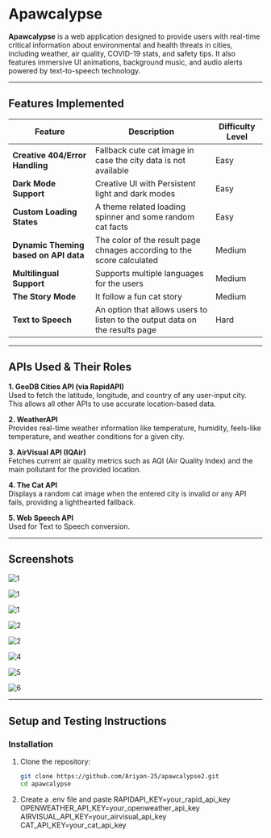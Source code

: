 # Apawcalypse

**Apawcalypse** is a web application designed to provide users with real-time critical information about environmental and health threats in cities, including weather, air quality, COVID-19 stats, and safety tips. It also features immersive UI animations, background music, and audio alerts powered by text-to-speech technology.

---

## Features Implemented

| Feature                               | Description                                                           | Difficulty Level     |
|-------------------------------------|-----------------------------------------------------------------------|---------------------|
| **Creative 404/Error Handling**     | Fallback cute cat image in case the city data is not available        | Easy              |
| **Dark Mode Support**               | Creative UI with Persistent light and dark modes                      | Easy                |
| **Custom Loading States**           | A theme related loading spinner and some random cat facts             | Easy              |
| **Dynamic Theming based on API data**| The color of the result page chnages according to the score calculated | Medium              |
| **Multilingual Support**            | Supports multiple languages for the users                             | Medium              |
| **The Story Mode**                  | It follow a fun cat story                                             | Medium                |
| **Text to Speech**                  | An option that allows users to listen to the output data on the results page |Hard            |


---

##  APIs Used & Their Roles

**1. GeoDB Cities API (via RapidAPI)**  
Used to fetch the latitude, longitude, and country of any user-input city. This allows all other APIs to use accurate location-based data.

**2. WeatherAPI**  
Provides real-time weather information like temperature, humidity, feels-like temperature, and weather conditions for a given city.

**3. AirVisual API (IQAir)**  
Fetches current air quality metrics such as AQI (Air Quality Index) and the main pollutant for the provided location.

**4. The Cat API**  
Displays a random cat image when the entered city is invalid or any API fails, providing a lighthearted fallback.

**5. Web Speech API**  
Used for Text to Speech conversion.

---

## Screenshots

![1](./screenshots/cat1.jpeg)

![1](./screenshots/cat2.jpeg)
 
![1](./screenshots/homepage.png)

![2](./screenshots/city.png)
 
![2](./screenshots/city2.png)
 
![4](./screenshots/low.png)

![5](./screenshots/moderate.png)

![6](./screenshots/high.png)

---

## Setup and Testing Instructions

### Installation

1. Clone the repository:
   ```bash
   git clone https://github.com/Ariyan-25/apawcalypse2.git
   cd apawcalypse

2. Create a .env file and paste
    RAPIDAPI_KEY=your_rapid_api_key
    OPENWEATHER_API_KEY=your_openweather_api_key
    AIRVISUAL_API_KEY=your_airvisual_api_key
    CAT_API_KEY=your_cat_api_key 

